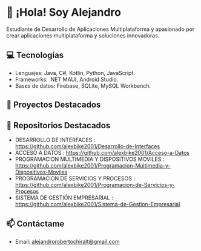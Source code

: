 # 👋 ¡Hola! Soy Alejandro  
Estudiante de Desarrollo de Aplicaciones Multiplataforma y apasionado por crear aplicaciones multiplataforma y soluciones innovadoras.

## 💻 Tecnologías
- Lenguajes: Java, C#, Kotlin, Python, JavaScript.
- Frameworks: .NET MAUI, Android Studio.
- Bases de datos: Firebase, SQLite, MySQL Workbench.

## 🚀 Proyectos Destacados

## 🚀 Repositorios Destacados
- DESARROLLO DE INTERFACES : https://github.com/alexbike2001/Desarrollo-de-Interfaces
- ACCESO A DATOS : https://github.com/alexbike2001/Acceso-a-Datos
- PROGRAMACION MULTIMEDIA Y DISPOSITIVOS MOVILES : https://github.com/alexbike2001/Programacion-Multimedia-y-Dispositivos-Moviles
- PROGRAMACION DE SERVICIOS Y PROCESOS : https://github.com/alexbike2001/Programacion-de-Servicios-y-Procesos
- SISTEMA DE GESTIÓN EMPRESARIAL : https://github.com/alexbike2001/Sistema-de-Gestion-Empresarial

## 📫 Contáctame
- Email: alejandrorobertochiralt@gmail.com
